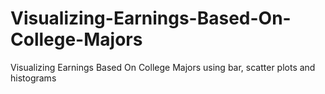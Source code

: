 # Visualizing-Earnings-Based-On-College-Majors
Visualizing Earnings Based On College Majors using bar, scatter plots and histograms
